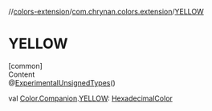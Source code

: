 //[colors-extension](../../index.md)/[com.chrynan.colors.extension](index.md)/[YELLOW](-y-e-l-l-o-w.md)



# YELLOW  
[common]  
Content  
@[ExperimentalUnsignedTypes](https://kotlinlang.org/api/latest/jvm/stdlib/kotlin/-experimental-unsigned-types/index.html)()  
  
val [Color.Companion](../../../colors-core/colors-core/com.chrynan.colors/-color/-companion/index.md).[YELLOW](-y-e-l-l-o-w.md): [HexadecimalColor](../../../colors-core/colors-core/com.chrynan.colors/-hexadecimal-color/index.md)  



